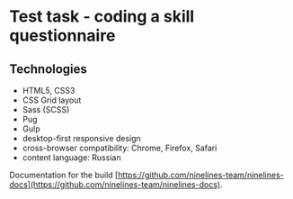 # Test task - coding a skill questionnaire

## Technologies
- HTML5, CSS3
- CSS Grid layout
- Sass (SCSS)
- Pug
- Gulp
- desktop-first responsive design
- cross-browser compatibility: Chrome, Firefox, Safari
- content language: Russian

Documentation for the build [https://github.com/ninelines-team/ninelines-docs](https://github.com/ninelines-team/ninelines-docs).
